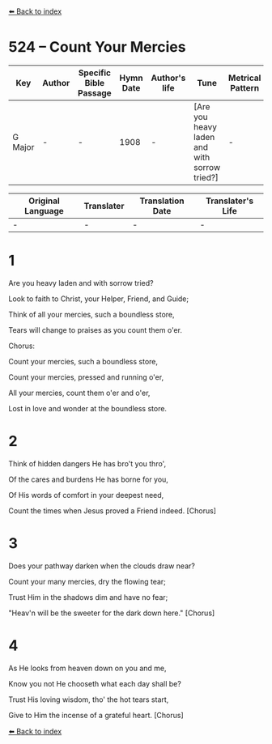 [⬅️ Back to index](../README.md)

# 524 – Count Your Mercies

Key | Author   | Specific Bible Passage     |Hymn Date |Author's life |Tune |Metrical Pattern   |Composer/Source
-- | --------- | ---------------------------|----------|--------------|-----|-------------------|-------------  
G Major |- |- |1908 |- |[Are you heavy laden and with sorrow tried?] |- |Chas. H. Gabriel

Original Language | Translater | Translation Date   | Translater's Life  
----------------- | --------- | --------------------|-------------     
\- |- |- |-




# 1

Are you heavy laden and with sorrow tried?

Look to faith to Christ, your Helper, Friend, and Guide;

Think of all your mercies, such a boundless store,

Tears will change to praises as you count them o'er.



Chorus:

Count your mercies, such a boundless store,

Count your mercies, pressed and running o'er,

All your mercies, count them o'er and o'er,

Lost in love and wonder at the boundless store.



# 2

Think of hidden dangers He has bro't you thro',

Of the cares and burdens He has borne for you,

Of His words of comfort in your deepest need,

Count the times when Jesus proved a Friend indeed.  [Chorus]



# 3

Does your pathway darken when the clouds draw near?

Count your many mercies, dry the flowing tear;

Trust Him in the shadows dim and have no fear;

"Heav'n will be the sweeter for the dark down here."  [Chorus]



# 4

As He looks from heaven down on you and me,

Know you not He chooseth what each day shall be?

Trust His loving wisdom, tho' the hot tears start,

Give to Him the incense of a grateful heart.  [Chorus]

[⬅️ Back to index](../README.md)
